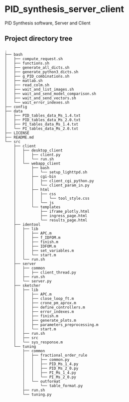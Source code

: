 # PID_synthesis_server_client
PID Synthesis software, Server and Client

## Project directory tree

    .
	├── bash
	│   ├── compute_request.sh
	│   ├── functions.sh
	│   ├── generate_all_dicts.sh
	│   ├── generate_python3_dicts.sh
	│   ├── g_PID_combinations.sh
	│   ├── matlab.sh
	│   ├── read_colm.sh
	│   ├── wait_and_list_images.sh
	│   ├── wait_and_send_model_comparison.sh
	│   ├── wait_and_send_vectors.sh
	│   └── wait_error_indexes.sh
	├── config
	├── data
	│   ├── PID_tables_data_Ms_1.4.txt
	│   ├── PID_tables_data_Ms_2.0.txt
	│   ├── PI_tables_data_Ms_1.4.txt
	│   └── PI_tables_data_Ms_2.0.txt
	├── LICENSE
	├── README.md
	└── src
	    ├── client
	    │   ├── desktop_client
	    │   │   ├── client.py
	    │   │   └── run.sh
	    │   └── webapp_client
	    │       ├── bash
	    │       │   └── setup_lighttpd.sh
	    │       ├── cgi-bin
	    │       │   ├── client_cgi_python.py
	    │       │   └── client_param_in.py
	    │       ├── html
	    │       │   ├── css
	    │       │   │   └── tool_style.css
	    │       │   └── js
	    │       └── templates
	    │           ├── iframe_plotly.html
	    │           ├── ingress_page.html
	    │           └── results_page.html
	    ├── identool
	    │   ├── lib
	    │   │   ├── APC.m
	    │   │   ├── f_IDFOM.m
	    │   │   ├── finish.m
	    │   │   ├── IDFOM.m
	    │   │   ├── set_variables.m
	    │   │   └── start.m
	    │   └── run.sh
	    ├── server
	    │   ├── common
	    │   │   ├── client_thread.py
	    │   ├── run.sh
	    │   └── server.py
	    ├── sketcher
	    │   ├── lib
	    │   │   ├── APC.m
	    │   │   ├── close_loop_ft.m
	    │   │   ├── crone_pm_aprox.m
	    │   │   ├── define_controllers.m
	    │   │   ├── error_indexes.m
	    │   │   ├── finish.m
	    │   │   ├── generate_plots.m
	    │   │   ├── parameters_preprocessing.m
	    │   │   └── start.m
	    │   ├── run.sh
	    │   ├── src
	    │   └── sys_response.m
	    └── tuning
	        ├── common
	        │   ├── fractional_order_rule
	        │   │   ├── common.py
	        │   │   ├── PID_Ms_1_4.py
	        │   │   ├── PID_Ms_2_0.py
	        │   │   ├── PI_Ms_1_4.py
	        │   │   └── PI_Ms_2_0.py
	        │   └── outformat
	        │       └── table_format.py
	        ├── run.sh
	        └── tuning.py
